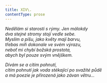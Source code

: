 ```yaml
---
title: XIV\.
contentType: prose
---
```


<section>

_Nedělám si starosti s rýmy. Jen málokdy  
dva stejné stromy stojí vedle sebe.  
Myslím a píšu, jako květy mají barvu,  
třebas míň dokonale ve svém výrazu,  
neboť mi chybí božská prostota,  
abych byl pouze svým vnějškem._

</section>

<section>

_Dívám se a cítím pohnutí,  
cítím pohnutí jak voda stékající po svažité půdě  
a má poezie je přirozená jako závan větru…_

</section>
